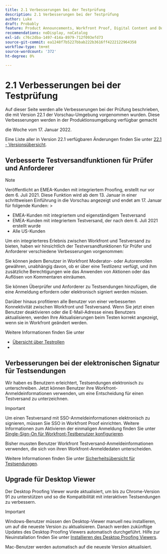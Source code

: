 ```yaml
---
title: 2.1 Verbesserungen bei der Testprüfung
description: 2.1 Verbesserungen bei der Testprüfung
author: Luke
draft: Probably
feature: Product Announcements, Workfront Proof, Digital Content and Documents
recommendations: noDisplay, noCatalog
exl-id: c76c2dba-1497-414a-8979-712f093efd73
source-git-commit: ea1248f7b5227bbab222b3616ff4222122964358
workflow-type: tm+mt
source-wordcount: '372'
ht-degree: 0%

---
```


# 2.1 Verbesserungen bei der Testprüfung

Auf dieser Seite werden alle Verbesserungen bei der Prüfung beschrieben, die mit Version 22.1 der Vorschau-Umgebung vorgenommen wurden. Diese Verbesserungen werden in der Produktionsumgebung verfügbar gemacht

<!--
<MadCap:conditionalText data-mc-conditions="QuicksilverOrClassic.Draft mode">
in January 2022
</MadCap:conditionalText>
-->

die Woche vom 17. Januar 2022.

Eine Liste aller in Version 22.1 verfügbaren Änderungen finden Sie unter [22.1 - Versionsübersicht](../../../product-announcements/product-releases/22.1-release-activity/22-1-release-overview.md).

## Verbesserte Testversandfunktionen für Prüfer und Anforderer

>[!NOTE]
>
>Veröffentlicht an EMEA-Kunden mit integriertem Proofing, erstellt nur vor dem 6. Juli 2021. Diese Funktion wird ab dem 13. Januar in einer schrittweisen Einführung in die Vorschau angezeigt und endet am 17. Januar für folgende Kunden: >
>* EMEA-Kunden mit integriertem und eigenständigem Testversand
>* EMEA-Kunden mit integriertem Testversand, der nach dem 6. Juli 2021 erstellt wurde
>* Alle US-Kunden
>

Um ein integrierteres Erlebnis zwischen Workfront und Testversand zu bieten, haben wir hinsichtlich der Testversandfunktionen für Prüfer und Anforderer verschiedene Verbesserungen vorgenommen:

Sie können jedem Benutzer in Workfront Moderator- oder Autorenrollen gewähren, unabhängig davon, ob er über eine Testlizenz verfügt, und ihm zusätzliche Berechtigungen wie das Anwenden von Aktionen oder das Auflösen von Kommentaren einräumen.

Sie können Überprüfer und Anforderer zu Testsendungen hinzufügen, die eine Anmeldung erfordern oder elektronisch signiert werden müssen.

Darüber hinaus profitieren alle Benutzer von einer verbesserten Konnektivität zwischen Workfront und Testversand. Wenn Sie jetzt einen Benutzer deaktivieren oder die E-Mail-Adresse eines Benutzers aktualisieren, werden Ihre Aktualisierungen beim Testen korrekt angezeigt, wenn sie in Workfront geändert werden.

Weitere Informationen finden Sie unter

* [Übersicht über Testrollen](../../../review-and-approve-work/proofing/proofing-overview/proof-roles.md)
*  

## Verbesserungen bei der elektronischen Signatur für Testsendungen

Wir haben es Benutzern erleichtert, Testsendungen elektronisch zu unterschreiben. Jetzt können Benutzer ihre Workfront-Anmeldeinformationen verwenden, um eine Entscheidung für einen Testversand zu unterzeichnen.

>[!IMPORTANT]
>
>Um einen Testversand mit SSO-Anmeldeinformationen elektronisch zu signieren, müssen Sie SSO in Workfront Proof einrichten. Weitere Informationen zum Aktivieren der einmaligen Anmeldung finden Sie unter [Single-Sign-On für Workfront-Testbenutzer konfigurieren](../../../workfront-proof/wp-acct-admin/account-settings/configure-sso-for-wp-users.md).

Bisher mussten Benutzer Workfront Testversand-Anmeldeinformationen verwenden, die sich von ihren Workfront-Anmeldedaten unterscheiden.

Weitere Informationen finden Sie unter [Sicherheitsübersicht für Testsendungen](../../../review-and-approve-work/proofing/proofing-overview/proof-security-overview.md).

## Upgrade für Desktop Viewer

Der Desktop Proofing Viewer wurde aktualisiert, um bis zu Chrome-Version 91 zu unterstützen und so die Kompatibilität mit interaktiven Testsendungen zu verbessern.

>[!IMPORTANT]
>
>Windows-Benutzer müssen den Desktop-Viewer manuell neu installieren, um auf die neueste Version zu aktualisieren. Danach werden zukünftige Updates des Desktop Proofing Viewers automatisch durchgeführt. Hilfe zur Neuinstallation finden Sie unter [Installieren des Desktop Proofing Viewers](../../../review-and-approve-work/proofing/use-the-desktop-proofing-viewer/installing-desktop-proofing-viewer.md).

Mac-Benutzer werden automatisch auf die neueste Version aktualisiert.
